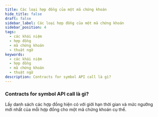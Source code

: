 ```yaml
---
title: Các loại hợp đồng của một mã chứng khoán
hide_title: false
draft: false
sidebar_label: Các loại hợp đồng của một mã chứng khoán
sidebar_position: 4
tags:
  - các khái niệm
  - hợp đồng
  - mã chứng khoán
  - thuật ngữ
keywords:
  - các khái niệm
  - hợp đồng
  - mã chứng khoán
  - thuật ngữ
description: Contracts for symbol API call là gì?
---
```


### Contracts for symbol API call là gì?

Lấy danh sách các hợp đồng hiện có với giới hạn thời gian và mức ngưỡng mới nhất của mỗi hợp đồng cho một mã chứng khoán cụ thể.
